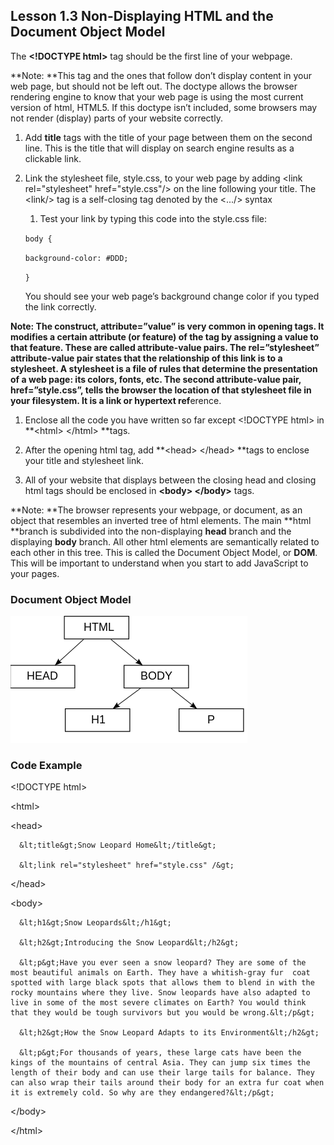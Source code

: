 ## Lesson 1.3 Non-Displaying HTML and the Document Object Model

The **&lt;!DOCTYPE html&gt;** tag should be the first line of your webpage.

**Note: **This tag and the ones that follow don’t display content in your web page, but should not be left out. The doctype allows the browser rendering engine to know that your web page is using the most current version of html, HTML5. If this doctype isn’t included, some browsers may not render \(display\) parts of your website correctly.

1. Add **title** tags with the title of your page between them on the second line. This is the title that will display on search engine results as a clickable link.

2. Link the stylesheet file, style.css, to your web page by adding &lt;link rel="stylesheet" href="style.css"/&gt; on the line following your title. The &lt;link/&gt; tag is a self-closing tag denoted by the &lt;.../&gt; syntax

   1. Test your link by typing this code into the style.css file:

   `body {`

   `background-color: #DDD;`

   `}`

   You should see your web page’s background change color if you typed the link correctly.

**Note: **The construct, **attribute=”value”** is very common in opening tags. It modifies a certain attribute \(or feature\) of the tag by assigning a value to that feature. These are called **attribute-value** pairs. The **rel=”stylesheet”** attribute-value pair states that the **rel**ationship of this link is to a stylesheet. A stylesheet is a file of rules that determine the presentation of a web page: its colors, fonts, etc. The second attribute-value pair, **href=”style.css”**, tells the browser the location of that stylesheet file in your filesystem. It is a **link** or **h**ypertext r**ef**erence.

1. Enclose all the code you have written so far except &lt;!DOCTYPE html&gt; in **&lt;html&gt; &lt;/html&gt; **tags.

2. After the opening html tag, add **&lt;head&gt; &lt;/head&gt; **tags to enclose your title and stylesheet link.

3. All of your website that displays between the closing head and closing html tags should be enclosed in **&lt;body&gt; &lt;/body&gt;** tags.

**Note: **The browser represents your webpage, or document, as an object that resembles an inverted tree of html elements. The main **html **branch is subdivided into the non-displaying **head** branch and the displaying **body** branch. All other html elements are semantically related to each other in this tree. This is called the Document Object Model, or **DOM**. This will be important to understand when you start to add JavaScript to your pages.

### Document Object Model

![](/assets/dom.png)

### Code Example

&lt;!DOCTYPE html&gt;

&lt;html&gt;

   &lt;head&gt;

      &lt;title&gt;Snow Leopard Home&lt;/title&gt;

      &lt;link rel="stylesheet" href="style.css" /&gt;

  &lt;/head&gt;

  &lt;body&gt;

      &lt;h1&gt;Snow Leopards&lt;/h1&gt;

      &lt;h2&gt;Introducing the Snow Leopard&lt;/h2&gt;

      &lt;p&gt;Have you ever seen a snow leopard? They are some of the most beautiful animals on Earth. They have a whitish-gray fur  coat spotted with large black spots that allows them to blend in with the rocky mountains where they live. Snow leopards have also adapted to live in some of the most severe climates on Earth? You would think that they would be tough survivors but you would be wrong.&lt;/p&gt;

      &lt;h2&gt;How the Snow Leopard Adapts to its Environment&lt;/h2&gt;

      &lt;p&gt;For thousands of years, these large cats have been the kings of the mountains of central Asia. They can jump six times the length of their body and can use their large tails for balance. They can also wrap their tails around their body for an extra fur coat when it is extremely cold. So why are they endangered?&lt;/p&gt;

  &lt;/body&gt;

&lt;/html&gt;

